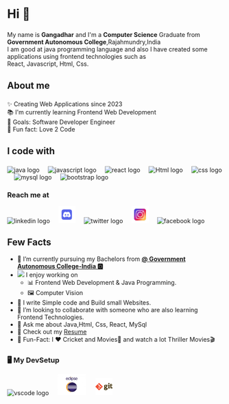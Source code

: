 <h1 align="left">  Hi 👋 </h1>

###

<p align="left">My name is <b>Gangadhar</b> and I'm a <b>Computer Science</b> Graduate from <b>Government Autonomous College</b>,Rajahmundry,India <br>
      I am good at java programming language and also I have created some applications using frontend technologies such as <br>
      React, Javascript, Html, Css.  </p>

###

<h2 align="left">About me</h2>

###

<p align="left">✨ Creating Web Applications  since 2023<br>📚 I'm currently learning Frontend Web Development<br>🎯 Goals: Software Developer Engineer<br>🎲 Fun fact: Love 2 Code</p>

###

<h2 align="left">I code with</h2>

###

<div align="left">
  <img src="https://cdn.jsdelivr.net/gh/devicons/devicon/icons/java/java-original.svg" height="40" alt="java logo"  />
  <img width="12" />
  <img src="https://cdn.jsdelivr.net/gh/devicons/devicon/icons/javascript/javascript-original.svg" height="40" alt="javascript logo"  />
  <img width="12" />
  <img src="https://cdn.jsdelivr.net/gh/devicons/devicon/icons/react/react-original.svg" height="40" alt="react logo"  />
  <img width="12" />
  <img src="https://cdn.jsdelivr.net/npm/programming-languages-logos/src/html/html.png" height="40" alt="Html logo"  />
  <img width="12" />
  <img src="https://cdn.jsdelivr.net/npm/programming-languages-logos/src/css/css.svg" height="35" alt="css logo"  />
  <img width="12" />
  <img src="https://cdn.jsdelivr.net/gh/devicons/devicon/icons/mysql/mysql-original.svg" height="40" alt="mysql logo"  />
  <img width="12" />
  <img src="https://cdn.jsdelivr.net/gh/devicons/devicon/icons/bootstrap/bootstrap-plain.svg" height="40" alt="bootstrap logo"  />
  <img width="12" />
</div>




### Reach me at
<div align="left">
  <img src="https://cdn.jsdelivr.net/gh/devicons/devicon/icons/linkedin/linkedin-original.svg" height="40" alt="linkedin logo"  />
  <img width="12" />
  <img src="discord.png" height="40" alt="discord logo"  />
  <img width="12" />
  <img src="https://cdn.jsdelivr.net/gh/devicons/devicon/icons/twitter/twitter-original.svg" height="40" alt="twitter logo"  />
  <img width="12" />
  <img src="instagram.jpg" height="40" alt="instagram logo"  />
  <img width="12" />
  <img src="https://cdn.jsdelivr.net/gh/devicons/devicon/icons/facebook/facebook-original.svg" height="40" alt="facebook logo"  />
  <img width="12" />
  
</div>


## Few Facts

- 🔭 I’m currently pursuing my Bachelors from **[@ Government Autonomous College-India 🅾️](https://wexnermedical.osu.edu/)**
- <img src="https://media.giphy.com/media/WUlplcMpOCEmTGBtBW/giphy.gif" width="30">  I enjoy working on
  - 📊 Frontend Web Development  & Java Programming.
  - 🖼 Computer Vision
- 📝 I write Simple code and Build small Websites.
- 👯 I’m looking to collaborate with someone who are also learning Frontend Technologies.
- 💬 Ask me about Java,Html, Css, React, MySql
- 📙 Check out my [Resume](https://www.linkedin.com/in/gangadhar-veeravalli-b108222a/)
- 🎉 Fun-Fact: I ❤️ Cricket and Movies🚀 and watch a lot Thriller Movies🎬

  
### 🖥️ My DevSetup
<div align="left">
  <img src="https://cdn.jsdelivr.net/gh/devicons/devicon/icons/vscode/vscode-original.svg" height="40" alt="vscode logo"  />
  <img width="12" />
  <img src="eclipse5466.jpg" height="50" alt="eclipse logo"  />
  <img width="15" />
  <img src="https://raw.githubusercontent.com/github/explore/80688e429a7d4ef2fca1e82350fe8e3517d3494d/topics/git/git.png" height="40" alt="git logo"  />
  <img width="12" />
  
</div>

###
